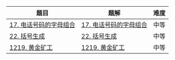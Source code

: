 | 题目                                                         | 题解                                                         | 难度 |
| ------------------------------------------------------------ | ------------------------------------------------------------ | ---- |
| [17. 电话号码的字母组合](https://leetcode-cn.com/problems/letter-combinations-of-a-phone-number/) | [17. 电话号码的字母组合](https://github.com/ZonzeeLi/LeetCode/blob/master/index/11-20/17.%20%E7%94%B5%E8%AF%9D%E5%8F%B7%E7%A0%81%E7%9A%84%E5%AD%97%E6%AF%8D%E7%BB%84%E5%90%88.md) | 中等 |
| [22. 括号生成](https://leetcode-cn.com/problems/generate-parentheses/) | [22. 括号生成](https://github.com/ZonzeeLi/LeetCode/blob/master/index/21-30/22.%20%E6%8B%AC%E5%8F%B7%E7%94%9F%E6%88%90.md) | 中等 |
| [1219. 黄金矿工](https://leetcode-cn.com/problems/path-with-maximum-gold/) |     [1219. 黄金矿工](https://github.com/ZonzeeLi/LeetCode/blob/master/index/1211-1220/1219.%20%E9%BB%84%E9%87%91%E7%9F%BF%E5%B7%A5.md)                                                         | 中等 |

